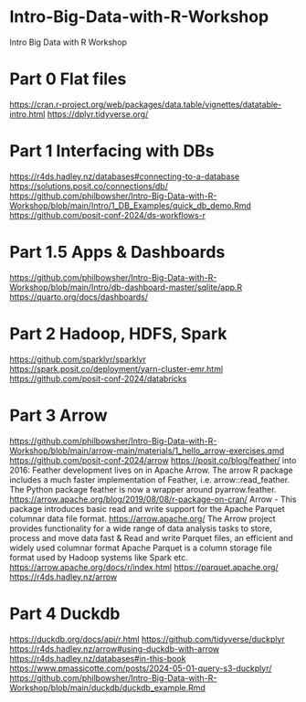 # Intro-Big-Data-with-R-Workshop
Intro Big Data with R Workshop

# Part 0 Flat files
https://cran.r-project.org/web/packages/data.table/vignettes/datatable-intro.html
https://dplyr.tidyverse.org/

# Part 1 Interfacing with DBs
https://r4ds.hadley.nz/databases#connecting-to-a-database
https://solutions.posit.co/connections/db/
https://github.com/philbowsher/Intro-Big-Data-with-R-Workshop/blob/main/Intro/1_DB_Examples/quick_db_demo.Rmd
https://github.com/posit-conf-2024/ds-workflows-r

# Part 1.5 Apps & Dashboards
https://github.com/philbowsher/Intro-Big-Data-with-R-Workshop/blob/main/Intro/db-dashboard-master/sqlite/app.R
https://quarto.org/docs/dashboards/

# Part 2 Hadoop, HDFS, Spark
https://github.com/sparklyr/sparklyr
https://spark.posit.co/deployment/yarn-cluster-emr.html
https://github.com/posit-conf-2024/databricks

# Part 3 Arrow
https://github.com/philbowsher/Intro-Big-Data-with-R-Workshop/blob/main/arrow-main/materials/1_hello_arrow-exercises.qmd
https://github.com/posit-conf-2024/arrow
https://posit.co/blog/feather/ into
2016: Feather development lives on in Apache Arrow. The arrow R package includes a much faster implementation of Feather, i.e. arrow::read_feather. The Python package feather is now a wrapper around pyarrow.feather.
https://arrow.apache.org/blog/2019/08/08/r-package-on-cran/
Arrow - This package introduces basic read and write support for the Apache Parquet columnar data file format.
https://arrow.apache.org/
The Arrow project provides functionality for a wide range of data analysis tasks to store, process and move data fast & Read and write Parquet files, an efficient and widely used columnar format
Apache Parquet is a column storage file format used by Hadoop systems like Spark etc.
https://arrow.apache.org/docs/r/index.html
https://parquet.apache.org/
https://r4ds.hadley.nz/arrow

# Part 4 Duckdb
https://duckdb.org/docs/api/r.html
https://github.com/tidyverse/duckplyr
https://r4ds.hadley.nz/arrow#using-duckdb-with-arrow
https://r4ds.hadley.nz/databases#in-this-book
https://www.pmassicotte.com/posts/2024-05-01-query-s3-duckplyr/
https://github.com/philbowsher/Intro-Big-Data-with-R-Workshop/blob/main/duckdb/duckdb_example.Rmd


